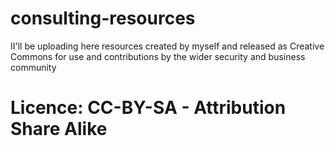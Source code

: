 # consulting-resources
II'll be uploading here resources created by myself and released as Creative Commons for use and contributions by the wider security and business community

# Licence: CC-BY-SA - Attribution Share Alike
